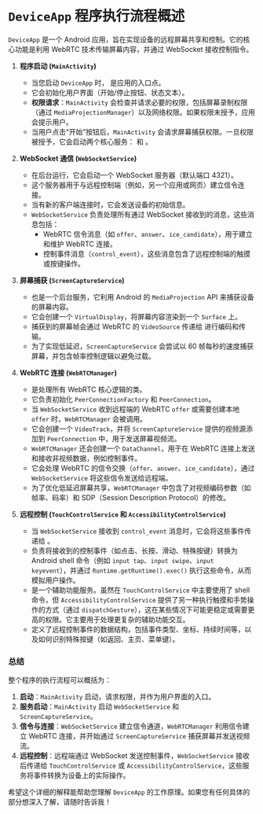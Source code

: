 # `DeviceApp` 程序执行流程概述

`DeviceApp` 是一个 Android 应用，旨在实现设备的远程屏幕共享和控制。它的核心功能是利用 WebRTC 技术传输屏幕内容，并通过 WebSocket 接收控制指令。

1.  **程序启动 (`MainActivity`)**
    *   当您启动 `DeviceApp` 时，<mcfile name="MainActivity.java" path="/Users/shenzhen/Work/development/my_dev/src/DMP_app/WEBRTC_demo/remote_control_apps/DeviceApp/app/src/main/java/com/example/deviceapp/MainActivity.java"></mcfile> 是应用的入口点。
    *   它会初始化用户界面（开始/停止按钮、状态文本）。
    *   **权限请求**：`MainActivity` 会检查并请求必要的权限，包括屏幕录制权限（通过 `MediaProjectionManager`）以及网络权限。如果权限未授予，应用会提示用户。
    *   当用户点击“开始”按钮后，`MainActivity` 会请求屏幕捕获权限。一旦权限被授予，它会启动两个核心服务：<mcfile name="WebSocketService.java" path="/Users/shenzhen/Work/development/my_dev/src/DMP_app/WEBRTC_demo/remote_control_apps/DeviceApp/app/src/main/java/com/example/deviceapp/WebSocketService.java"></mcfile> 和 <mcfile name="ScreenCaptureService.java" path="/Users/shenzhen/Work/development/my_dev/src/DMP_app/WEBRTC_demo/remote_control_apps/DeviceApp/app/src/main/java/com/example/deviceapp/ScreenCaptureService.java"></mcfile>。

2.  **WebSocket 通信 (`WebSocketService`)**
    *   <mcfile name="WebSocketService.java" path="/Users/shenzhen/Work/development/my_dev/src/DMP_app/WEBRTC_demo/remote_control_apps/DeviceApp/app/src/main/java/com/example/deviceapp/WebSocketService.java"></mcfile> 在后台运行，它会启动一个 WebSocket 服务器（默认端口 4321）。
    *   这个服务器用于与远程控制端（例如，另一个应用或网页）建立信令连接。
    *   当有新的客户端连接时，它会发送设备的初始信息。
    *   `WebSocketService` 负责处理所有通过 WebSocket 接收到的消息，这些消息包括：
        *   WebRTC 信令消息（如 `offer`、`answer`、`ice_candidate`），用于建立和维护 WebRTC 连接。
        *   控制事件消息（`control_event`），这些消息包含了远程控制端的触摸或按键操作。

3.  **屏幕捕获 (`ScreenCaptureService`)**
    *   <mcfile name="ScreenCaptureService.java" path="/Users/shenzhen/Work/development/my_dev/src/DMP_app/WEBRTC_demo/remote_control_apps/DeviceApp/app/src/main/java/com/example/deviceapp/ScreenCaptureService.java"></mcfile> 也是一个后台服务，它利用 Android 的 `MediaProjection` API 来捕获设备的屏幕内容。
    *   它会创建一个 `VirtualDisplay`，将屏幕内容渲染到一个 `Surface` 上。
    *   捕获到的屏幕帧会通过 WebRTC 的 `VideoSource` 传递给 <mcfile name="WebRTCManager.java" path="/Users/shenzhen/Work/development/my_dev/src/DMP_app/WEBRTC_demo/remote_control_apps/DeviceApp/app/src/main/java/com/example/deviceapp/WebRTCManager.java"></mcfile> 进行编码和传输。
    *   为了实现低延迟，`ScreenCaptureService` 会尝试以 60 帧每秒的速度捕获屏幕，并包含帧率控制逻辑以避免过载。

4.  **WebRTC 连接 (`WebRTCManager`)**
    *   <mcfile name="WebRTCManager.java" path="/Users/shenzhen/Work/development/my_dev/src/DMP_app/WEBRTC_demo/remote_control_apps/DeviceApp/app/src/main/java/com/example/deviceapp/WebRTCManager.java"></mcfile> 是处理所有 WebRTC 核心逻辑的类。
    *   它负责初始化 `PeerConnectionFactory` 和 `PeerConnection`。
    *   当 `WebSocketService` 收到远程端的 WebRTC `offer` 或需要创建本地 `offer` 时，`WebRTCManager` 会被调用。
    *   它会创建一个 `VideoTrack`，并将 `ScreenCaptureService` 提供的视频源添加到 `PeerConnection` 中，用于发送屏幕视频流。
    *   `WebRTCManager` 还会创建一个 `DataChannel`，用于在 WebRTC 连接上发送和接收非视频数据，例如控制事件。
    *   它会处理 WebRTC 的信令交换（`offer`、`answer`、`ice_candidate`），通过 `WebSocketService` 将这些信令发送给远程端。
    *   为了优化低延迟屏幕共享，`WebRTCManager` 中包含了对视频编码参数（如帧率、码率）和 SDP（Session Description Protocol）的修改。

5.  **远程控制 (`TouchControlService` 和 `AccessibilityControlService`)**
    *   当 `WebSocketService` 接收到 `control_event` 消息时，它会将这些事件传递给 <mcfile name="TouchControlService.java" path="/Users/shenzhen/Work/development/my_dev/src/DMP_app/WEBRTC_demo/remote_control_apps/DeviceApp/app/src/main/java/com/example/deviceapp/TouchControlService.java"></mcfile>。
    *   <mcfile name="TouchControlService.java" path="/Users/shenzhen/Work/development/my_dev/src/DMP_app/WEBRTC_demo/remote_control_apps/DeviceApp/app/src/main/java/com/example/deviceapp/TouchControlService.java"></mcfile> 负责将接收到的控制事件（如点击、长按、滑动、特殊按键）转换为 Android shell 命令（例如 `input tap`、`input swipe`、`input keyevent`），并通过 `Runtime.getRuntime().exec()` 执行这些命令，从而模拟用户操作。
    *   <mcfile name="AccessibilityControlService.java" path="/Users/shenzhen/Work/development/my_dev/src/DMP_app/WEBRTC_demo/remote_control_apps/DeviceApp/app/src/main/java/com/example/deviceapp/AccessibilityControlService.java"></mcfile> 是一个辅助功能服务。虽然在 `TouchControlService` 中主要使用了 shell 命令，但 `AccessibilityControlService` 提供了另一种执行触摸和手势操作的方式（通过 `dispatchGesture`），这在某些情况下可能更稳定或需要更高的权限。它主要用于处理更复杂的辅助功能交互。
    *   <mcfile name="ControlEvent.java" path="/Users/shenzhen/Work/development/my_dev/src/DMP_app/WEBRTC_demo/remote_control_apps/DeviceApp/app/src/main/java/com/example/deviceapp/ControlEvent.java"></mcfile> 定义了远程控制事件的数据结构，包括事件类型、坐标、持续时间等，以及如何识别特殊按键（如返回、主页、菜单键）。

### 总结

整个程序的执行流程可以概括为：

1.  **启动**：`MainActivity` 启动，请求权限，并作为用户界面的入口。
2.  **服务启动**：`MainActivity` 启动 `WebSocketService` 和 `ScreenCaptureService`。
3.  **信令与连接**：`WebSocketService` 建立信令通道，`WebRTCManager` 利用信令建立 WebRTC 连接，并开始通过 `ScreenCaptureService` 捕获屏幕并发送视频流。
4.  **远程控制**：远程端通过 WebSocket 发送控制事件，`WebSocketService` 接收后传递给 `TouchControlService` 或 `AccessibilityControlService`，这些服务将事件转换为设备上的实际操作。

希望这个详细的解释能帮助您理解 `DeviceApp` 的工作原理。如果您有任何具体的部分想深入了解，请随时告诉我！
        